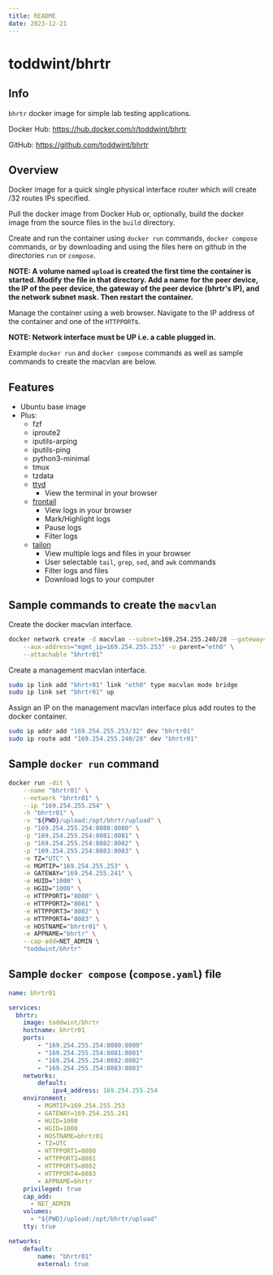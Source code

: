 ```yaml
---
title: README
date: 2023-12-21
---
```


# toddwint/bhrtr


## Info

`bhrtr` docker image for simple lab testing applications.

Docker Hub: <https://hub.docker.com/r/toddwint/bhrtr>

GitHub: <https://github.com/toddwint/bhrtr>


## Overview

Docker image for a quick single physical interface router which will create /32 routes IPs specified.

Pull the docker image from Docker Hub or, optionally, build the docker image from the source files in the `build` directory.

Create and run the container using `docker run` commands, `docker compose` commands, or by downloading and using the files here on github in the directories `run` or `compose`.

**NOTE: A volume named `upload` is created the first time the container is started. Modify the file in that directory. Add a name for the peer device, the IP of the peer device, the gateway of the peer device (bhrtr's IP), and the network subnet mask. Then restart the container.**

Manage the container using a web browser. Navigate to the IP address of the container and one of the `HTTPPORT`s.

**NOTE: Network interface must be UP i.e. a cable plugged in.**

Example `docker run` and `docker compose` commands as well as sample commands to create the macvlan are below.


## Features

- Ubuntu base image
- Plus:
  - fzf
  - iproute2
  - iputils-arping
  - iputils-ping
  - python3-minimal
  - tmux
  - tzdata
  - [ttyd](https://github.com/tsl0922/ttyd)
    - View the terminal in your browser
  - [frontail](https://github.com/mthenw/frontail)
    - View logs in your browser
    - Mark/Highlight logs
    - Pause logs
    - Filter logs
  - [tailon](https://github.com/gvalkov/tailon)
    - View multiple logs and files in your browser
    - User selectable `tail`, `grep`, `sed`, and `awk` commands
    - Filter logs and files
    - Download logs to your computer


## Sample commands to create the `macvlan`

Create the docker macvlan interface.

```bash
docker network create -d macvlan --subnet=169.254.255.240/28 --gateway=169.254.255.241 \
    --aux-address="mgmt_ip=169.254.255.253" -o parent="eth0" \
    --attachable "bhrtr01"
```

Create a management macvlan interface.

```bash
sudo ip link add "bhrtr01" link "eth0" type macvlan mode bridge
sudo ip link set "bhrtr01" up
```

Assign an IP on the management macvlan interface plus add routes to the docker container.

```bash
sudo ip addr add "169.254.255.253/32" dev "bhrtr01"
sudo ip route add "169.254.255.240/28" dev "bhrtr01"
```

## Sample `docker run` command

```bash
docker run -dit \
    --name "bhrtr01" \
    --network "bhrtr01" \
    --ip "169.254.255.254" \
    -h "bhrtr01" \
    -v "${PWD}/upload:/opt/bhrtr/upload" \
    -p "169.254.255.254:8080:8080" \
    -p "169.254.255.254:8081:8081" \
    -p "169.254.255.254:8082:8082" \
    -p "169.254.255.254:8083:8083" \
    -e TZ="UTC" \
    -e MGMTIP="169.254.255.253" \
    -e GATEWAY="169.254.255.241" \
    -e HUID="1000" \
    -e HGID="1000" \
    -e HTTPPORT1="8080" \
    -e HTTPPORT2="8081" \
    -e HTTPPORT3="8082" \
    -e HTTPPORT4="8083" \
    -e HOSTNAME="bhrtr01" \
    -e APPNAME="bhrtr" \
    --cap-add=NET_ADMIN \
    "toddwint/bhrtr"
```


## Sample `docker compose` (`compose.yaml`) file

```yaml
name: bhrtr01

services:
  bhrtr:
    image: toddwint/bhrtr
    hostname: bhrtr01
    ports:
        - "169.254.255.254:8080:8080"
        - "169.254.255.254:8081:8081"
        - "169.254.255.254:8082:8082"
        - "169.254.255.254:8083:8083"
    networks:
        default:
            ipv4_address: 169.254.255.254
    environment:
        - MGMTIP=169.254.255.253
        - GATEWAY=169.254.255.241
        - HUID=1000
        - HGID=1000
        - HOSTNAME=bhrtr01
        - TZ=UTC
        - HTTPPORT1=8080
        - HTTPPORT2=8081
        - HTTPPORT3=8082
        - HTTPPORT4=8083
        - APPNAME=bhrtr
    privileged: true
    cap_add:
      - NET_ADMIN
    volumes:
      - "${PWD}/upload:/opt/bhrtr/upload"
    tty: true

networks:
    default:
        name: "bhrtr01"
        external: true
```
